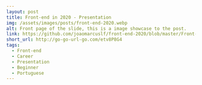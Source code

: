 ```yaml
---
layout: post
title: Front-end in 2020 - Presentation
img: /assets/images/posts/front-end-2020.webp
alt: Front page of the slide, this is a image showcase to the post.
link: https://github.com/joaomarcuslf/front-end-2020/blob/master/Front-end%20em%202020.pdf
short_url: http://go-go-url-go.com/etv8P8G4
tags:
  - Front-end
  - Career
  - Presentation
  - Beginner
  - Portuguese
---
```


